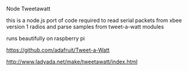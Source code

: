 Node Tweetawatt

this is a node.js port of code required to read serial packets from xbee version 1 radios and parse samples from tweet-a-watt modules

runs beautifully on raspberry pi

https://github.com/adafruit/Tweet-a-Watt

http://www.ladyada.net/make/tweetawatt/index.html

